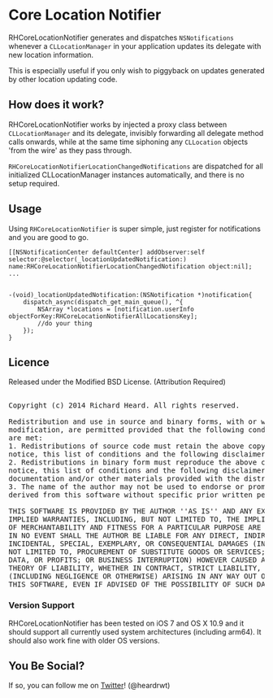 # Core Location Notifier
RHCoreLocationNotifier generates and dispatches `NSNotifications` whenever a `CLLocationManager` in your application updates its delegate with new location information.

This is especially useful if you only wish to piggyback on updates generated by other location updating code.


## How does it work?
RHCoreLocationNotifier works by injected a proxy class between `CLLocationManager` and its delegate, invisibly forwarding all delegate method calls onwards, while at the same time siphoning any `CLLocation` objects 'from the wire' as they pass through.

`RHCoreLocationNotifierLocationChangedNotifications` are dispatched for all initialized CLLocationManager instances automatically, and there is no setup required.

## Usage
Using `RHCoreLocationNotifier` is super simple, just register for notifications and you are good to go.

```
[[NSNotificationCenter defaultCenter] addObserver:self selector:@selector(_locationUpdatedNotification:) name:RHCoreLocationNotifierLocationChangedNotification object:nil];
...


-(void)_locationUpdatedNotification:(NSNotification *)notification{
    dispatch_async(dispatch_get_main_queue(), ^{
        NSArray *locations = [notification.userInfo objectForKey:RHCoreLocationNotifierAllLocationsKey];
        //do your thing
    });
}

```

## Licence
Released under the Modified BSD License. 
(Attribution Required)
<pre>

Copyright (c) 2014 Richard Heard. All rights reserved.

Redistribution and use in source and binary forms, with or without
modification, are permitted provided that the following conditions
are met:
1. Redistributions of source code must retain the above copyright
notice, this list of conditions and the following disclaimer.
2. Redistributions in binary form must reproduce the above copyright
notice, this list of conditions and the following disclaimer in the
documentation and/or other materials provided with the distribution.
3. The name of the author may not be used to endorse or promote products
derived from this software without specific prior written permission.

THIS SOFTWARE IS PROVIDED BY THE AUTHOR ''AS IS'' AND ANY EXPRESS OR
IMPLIED WARRANTIES, INCLUDING, BUT NOT LIMITED TO, THE IMPLIED WARRANTIES
OF MERCHANTABILITY AND FITNESS FOR A PARTICULAR PURPOSE ARE DISCLAIMED.
IN NO EVENT SHALL THE AUTHOR BE LIABLE FOR ANY DIRECT, INDIRECT,
INCIDENTAL, SPECIAL, EXEMPLARY, OR CONSEQUENTIAL DAMAGES (INCLUDING, BUT
NOT LIMITED TO, PROCUREMENT OF SUBSTITUTE GOODS OR SERVICES; LOSS OF USE,
DATA, OR PROFITS; OR BUSINESS INTERRUPTION) HOWEVER CAUSED AND ON ANY
THEORY OF LIABILITY, WHETHER IN CONTRACT, STRICT LIABILITY, OR TORT
(INCLUDING NEGLIGENCE OR OTHERWISE) ARISING IN ANY WAY OUT OF THE USE OF
THIS SOFTWARE, EVEN IF ADVISED OF THE POSSIBILITY OF SUCH DAMAGE.
</pre>


### Version Support
RHCoreLocationNotifier has been tested on iOS 7 and OS X 10.9 and it should support all currently used system architectures (including arm64). It should also work fine with older OS versions.



## You Be Social?

If so, you can follow me on [Twitter](http://twitter.com/heardrwt)! (@heardrwt)

